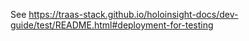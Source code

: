 See https://traas-stack.github.io/holoinsight-docs/dev-guide/test/README.html#deployment-for-testing
